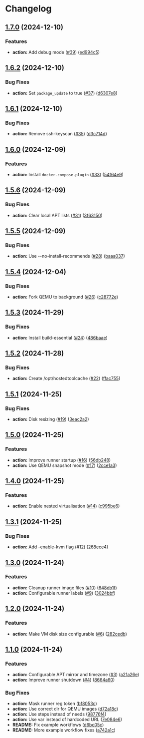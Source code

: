 # Changelog

## [1.7.0](https://github.com/MattKobayashi/tailscale-qemu-runner-action/compare/v1.6.2...v1.7.0) (2024-12-10)


### Features

* **action:** Add debug mode ([#39](https://github.com/MattKobayashi/tailscale-qemu-runner-action/issues/39)) ([ed994c5](https://github.com/MattKobayashi/tailscale-qemu-runner-action/commit/ed994c58d8c66f06e422e3f70bc13edb936accf5))

## [1.6.2](https://github.com/MattKobayashi/tailscale-qemu-runner-action/compare/v1.6.1...v1.6.2) (2024-12-10)


### Bug Fixes

* **action:** Set `package_update` to true ([#37](https://github.com/MattKobayashi/tailscale-qemu-runner-action/issues/37)) ([d6307e8](https://github.com/MattKobayashi/tailscale-qemu-runner-action/commit/d6307e891646da911559d49ea5a9d3f2078df92a))

## [1.6.1](https://github.com/MattKobayashi/tailscale-qemu-runner-action/compare/v1.6.0...v1.6.1) (2024-12-10)


### Bug Fixes

* **action:** Remove ssh-keyscan ([#35](https://github.com/MattKobayashi/tailscale-qemu-runner-action/issues/35)) ([d3c714d](https://github.com/MattKobayashi/tailscale-qemu-runner-action/commit/d3c714d90f740a22db5db6054ffa247fb1690cbc))

## [1.6.0](https://github.com/MattKobayashi/tailscale-qemu-runner-action/compare/v1.5.6...v1.6.0) (2024-12-09)


### Features

* **action:** Install `docker-compose-plugin` ([#33](https://github.com/MattKobayashi/tailscale-qemu-runner-action/issues/33)) ([54f64e9](https://github.com/MattKobayashi/tailscale-qemu-runner-action/commit/54f64e927c116003abf02fecf44f17deecf1a232))

## [1.5.6](https://github.com/MattKobayashi/tailscale-qemu-runner-action/compare/v1.5.5...v1.5.6) (2024-12-09)


### Bug Fixes

* **action:** Clear local APT lists ([#31](https://github.com/MattKobayashi/tailscale-qemu-runner-action/issues/31)) ([3f63150](https://github.com/MattKobayashi/tailscale-qemu-runner-action/commit/3f631505e8b13786cb4f73d6f1accedcd6c129f7))

## [1.5.5](https://github.com/MattKobayashi/tailscale-qemu-runner-action/compare/v1.5.4...v1.5.5) (2024-12-09)


### Bug Fixes

* **action:** Use --no-install-recommends ([#28](https://github.com/MattKobayashi/tailscale-qemu-runner-action/issues/28)) ([baaa037](https://github.com/MattKobayashi/tailscale-qemu-runner-action/commit/baaa0379c0cd82f724d7614689470bdbed443e82))

## [1.5.4](https://github.com/MattKobayashi/tailscale-qemu-runner-action/compare/v1.5.3...v1.5.4) (2024-12-04)


### Bug Fixes

* **action:** Fork QEMU to background ([#26](https://github.com/MattKobayashi/tailscale-qemu-runner-action/issues/26)) ([c28772e](https://github.com/MattKobayashi/tailscale-qemu-runner-action/commit/c28772e0cc38df4bc42f671280906fad4d03b8db))

## [1.5.3](https://github.com/MattKobayashi/tailscale-qemu-runner-action/compare/v1.5.2...v1.5.3) (2024-11-29)


### Bug Fixes

* **action:** Install build-essential ([#24](https://github.com/MattKobayashi/tailscale-qemu-runner-action/issues/24)) ([486baae](https://github.com/MattKobayashi/tailscale-qemu-runner-action/commit/486baae16410f6aec048de3e7af50064eecb58c3))

## [1.5.2](https://github.com/MattKobayashi/tailscale-qemu-runner-action/compare/v1.5.1...v1.5.2) (2024-11-28)


### Bug Fixes

* **action:** Create /opt/hostedtoolcache ([#22](https://github.com/MattKobayashi/tailscale-qemu-runner-action/issues/22)) ([ffac755](https://github.com/MattKobayashi/tailscale-qemu-runner-action/commit/ffac755351720630d177f0ef875278862abe71ba))

## [1.5.1](https://github.com/MattKobayashi/tailscale-qemu-runner-action/compare/v1.5.0...v1.5.1) (2024-11-25)


### Bug Fixes

* **action:** Disk resizing ([#19](https://github.com/MattKobayashi/tailscale-qemu-runner-action/issues/19)) ([3eac2a2](https://github.com/MattKobayashi/tailscale-qemu-runner-action/commit/3eac2a2de56a8112e2fce35170f32eecab416cf8))

## [1.5.0](https://github.com/MattKobayashi/tailscale-qemu-runner-action/compare/v1.4.0...v1.5.0) (2024-11-25)


### Features

* **action:** Improve runner startup ([#16](https://github.com/MattKobayashi/tailscale-qemu-runner-action/issues/16)) ([56db248](https://github.com/MattKobayashi/tailscale-qemu-runner-action/commit/56db248a0765df1868b7a3a3fdc0b46a4b10a8e4))
* **action:** Use QEMU snapshot mode ([#17](https://github.com/MattKobayashi/tailscale-qemu-runner-action/issues/17)) ([2cce1a3](https://github.com/MattKobayashi/tailscale-qemu-runner-action/commit/2cce1a3dc12bab6208a8795c44fc01a8bdd8ab51))

## [1.4.0](https://github.com/MattKobayashi/tailscale-qemu-runner-action/compare/v1.3.1...v1.4.0) (2024-11-25)


### Features

* **action:** Enable nested virtualisation ([#14](https://github.com/MattKobayashi/tailscale-qemu-runner-action/issues/14)) ([c995be6](https://github.com/MattKobayashi/tailscale-qemu-runner-action/commit/c995be6a6cfd30cdae490721e4b64c496218aec5))

## [1.3.1](https://github.com/MattKobayashi/tailscale-qemu-runner-action/compare/v1.3.0...v1.3.1) (2024-11-25)


### Bug Fixes

* **action:** Add -enable-kvm flag ([#12](https://github.com/MattKobayashi/tailscale-qemu-runner-action/issues/12)) ([268ece4](https://github.com/MattKobayashi/tailscale-qemu-runner-action/commit/268ece45f21850875cc802458ca1e4ca22d1a6ef))

## [1.3.0](https://github.com/MattKobayashi/tailscale-qemu-runner-action/compare/v1.2.0...v1.3.0) (2024-11-24)


### Features

* **action:** Cleanup runner image files ([#10](https://github.com/MattKobayashi/tailscale-qemu-runner-action/issues/10)) ([648db1f](https://github.com/MattKobayashi/tailscale-qemu-runner-action/commit/648db1f92974d95dc0bd66b727500aceea1a03ff))
* **action:** Configurable runner labels ([#9](https://github.com/MattKobayashi/tailscale-qemu-runner-action/issues/9)) ([3024bbf](https://github.com/MattKobayashi/tailscale-qemu-runner-action/commit/3024bbf2da06178e9c7368ed859078cdd31dcd33))

## [1.2.0](https://github.com/MattKobayashi/tailscale-qemu-runner-action/compare/v1.1.0...v1.2.0) (2024-11-24)


### Features

* **action:** Make VM disk size configurable ([#6](https://github.com/MattKobayashi/tailscale-qemu-runner-action/issues/6)) ([282cedb](https://github.com/MattKobayashi/tailscale-qemu-runner-action/commit/282cedb818fbf8a91ec38f52bd5dcbc7cf11d2dd))

## [1.1.0](https://github.com/MattKobayashi/tailscale-qemu-runner-action/compare/v1.0.0...v1.1.0) (2024-11-24)


### Features

* **action:** Configurable APT mirror and timezone ([#3](https://github.com/MattKobayashi/tailscale-qemu-runner-action/issues/3)) ([a21a26e](https://github.com/MattKobayashi/tailscale-qemu-runner-action/commit/a21a26ec627f35f98ab371be3944ff639a861bdf))
* **action:** Improve runner shutdown ([#4](https://github.com/MattKobayashi/tailscale-qemu-runner-action/issues/4)) ([8664a60](https://github.com/MattKobayashi/tailscale-qemu-runner-action/commit/8664a60b2a055f1016a089bd517a7357032d3264))


### Bug Fixes

* **action:** Mask runner reg token ([bf8053c](https://github.com/MattKobayashi/tailscale-qemu-runner-action/commit/bf8053ce3ed05fe9781c626d2cd5d65b1d796ea1))
* **action:** Use correct dir for QEMU images ([d72a18c](https://github.com/MattKobayashi/tailscale-qemu-runner-action/commit/d72a18c842bd25bb65b25c20f6c92cc3b0235dcf))
* **action:** Use steps instead of needs ([98776f4](https://github.com/MattKobayashi/tailscale-qemu-runner-action/commit/98776f41e0ea22aa3112ce45cc499ec2277d6e6b))
* **action:** Use var instead of hardcoded URL ([7e084e6](https://github.com/MattKobayashi/tailscale-qemu-runner-action/commit/7e084e6a4fdafe55fdc211b1601ca4d2d40779fd))
* **README:** Fix example workflows ([d6bc05c](https://github.com/MattKobayashi/tailscale-qemu-runner-action/commit/d6bc05c095a228b4ed3b4c2249c6e6d486e19d4f))
* **README:** More example workflow fixes ([a742a1c](https://github.com/MattKobayashi/tailscale-qemu-runner-action/commit/a742a1ced43e8dc3d4c3bd456bd5c2682c240ff6))
